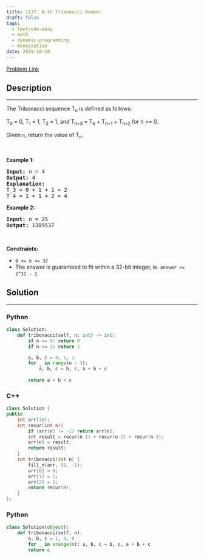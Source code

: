 ```yaml
---
title: 1137. N-th Tribonacci Number
draft: false
tags: 
  - leetcode-easy
  - math
  - dynamic-programming
  - memoization
date: 2019-10-10
---
```


[Problem Link](https://leetcode.com/problems/n-th-tribonacci-number/)

## Description

---
<p>The Tribonacci sequence T<sub>n</sub> is defined as follows:&nbsp;</p>

<p>T<sub>0</sub> = 0, T<sub>1</sub> = 1, T<sub>2</sub> = 1, and T<sub>n+3</sub> = T<sub>n</sub> + T<sub>n+1</sub> + T<sub>n+2</sub> for n &gt;= 0.</p>

<p>Given <code>n</code>, return the value of T<sub>n</sub>.</p>

<p>&nbsp;</p>
<p><strong class="example">Example 1:</strong></p>

<pre>
<strong>Input:</strong> n = 4
<strong>Output:</strong> 4
<strong>Explanation:</strong>
T_3 = 0 + 1 + 1 = 2
T_4 = 1 + 1 + 2 = 4
</pre>

<p><strong class="example">Example 2:</strong></p>

<pre>
<strong>Input:</strong> n = 25
<strong>Output:</strong> 1389537
</pre>

<p>&nbsp;</p>
<p><strong>Constraints:</strong></p>

<ul>
	<li><code>0 &lt;= n &lt;= 37</code></li>
	<li>The answer is guaranteed to fit within a 32-bit integer, ie. <code>answer &lt;= 2^31 - 1</code>.</li>
</ul>


## Solution

---
### Python
``` py title='n-th-tribonacci-number'
class Solution:
    def tribonacci(self, n: int) -> int:
        if n == 0: return 0
        if n <= 2: return 1

        a, b, c = 0, 1, 1
        for _ in range(n - 3):
            a, b, c = b, c, a + b + c
        
        return a + b + c
```
### C++
``` cpp title='n-th-tribonacci-number'
class Solution {
public:
    int arr[38];
    int recur(int n){
        if (arr[n] != -1) return arr[n];
        int result = recur(n-1) + recur(n-2) + recur(n-3);
        arr[n] = result;
        return result;
    }
    int tribonacci(int n) {
        fill_n(arr, 38, -1);
        arr[0] = 0;
        arr[1] = 1;
        arr[2] = 1;
        return recur(n);
    }
};
```
### Python
``` py title='n-th-tribonacci-number'
class Solution(object):
    def tribonacci(self, n):
        a, b, c = 1, 0, 0
        for _ in xrange(n): a, b, c = b, c, a + b + c
        return c
```

